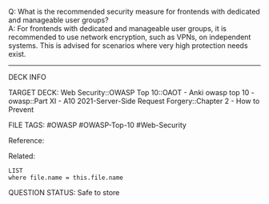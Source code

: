 Q: What is the recommended security measure for frontends with dedicated and manageable user groups?  
A: For frontends with dedicated and manageable user groups, it is recommended to use network encryption, such as VPNs, on independent systems. This is advised for scenarios where very high protection needs exist.
<!--ID: 1697070645598-->

---

DECK INFO

TARGET DECK: Web Security::OWASP Top 10::OAOT - Anki owasp top 10 - owasp::Part XI - A10 2021-Server-Side Request Forgery::Chapter 2 - How to Prevent

FILE TAGS: #OWASP #OWASP-Top-10 #Web-Security

Reference:

Related:

```dataview
LIST
where file.name = this.file.name
```

QUESTION STATUS: Safe to store